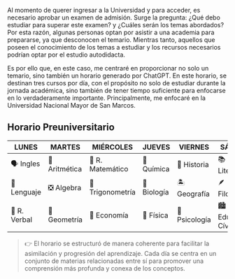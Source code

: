 
Al momento de querer ingresar a la Universidad y para acceder, es necesario aprobar un examen de admisión. Surge la pregunta: ¿Qué debo estudiar para superar este examen? y ¿Cuáles serán los temas abordados? Por esta razón, algunas personas optan por asistir a una academia para prepararse, ya que desconocen el temario. Mientras tanto, aquellos que poseen el conocimiento de los temas a estudiar y los recursos necesarios podrían optar por el estudio autodidacta.

Es por ello que, en este caso, me centraré en proporcionar no solo un temario, sino también un horario generado por ChatGPT. En este horario, se destinan tres cursos por día, con el propósito no solo de estudiar durante la jornada académica, sino también de tener tiempo suficiente para enfocarse en lo verdaderamente importante. Principalmente, me enfocaré en la Universidad Nacional Mayor de San Marcos.

## Horario Preuniversitario

| **LUNES** | **MARTES** | **MIÉRCOLES** | **JUEVES** | **VIERNES** | **SÁBADO** |
|----------|----------|----------|----------|----------|----------|
| 🗣️ Ingles   | 🔢 Aritmética  | 🧠 R. Matemático   | 🧪 Química   | 🛶 Historia   | 📚 Literatura  |
| 👅 Lenguaje    | ❎ Algebra  | 📐 Trigonometría   | 🦠 Biología   | 🏝️ Geografía | 🪶 Filosofía   |
| 📖 R. Verbal   | 📏 Geometría  | 💱 Economía  | 🚅 Física  | 🥼 Psicología  | 🏙️ Educación Cívica  |

> 👉 El horario se estructuró de manera coherente para facilitar la asimilación y progresión del aprendizaje. Cada día se centra en un conjunto de materias relacionadas entre sí para promover una comprensión más profunda y conexa de los conceptos.
